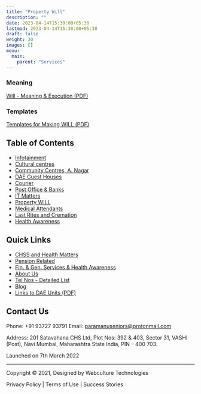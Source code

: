 ```yaml
---
title: "Property Will"
description: ""
date: 2023-04-14T15:30:00+05:30
lastmod: 2023-04-14T15:30:00+05:30
draft: false
weight: 30
images: []
menu:
  main:
    parent: "Services"
---
```


### Meaning

[Will - Meaning & Execution (PDF)](images/general/35.%20Will%20-%20Meaning%20&%20Execution.pdf)

### Templates

[Templates for Making WILL (PDF)](images/general/36.%20Templates%20for%20Making%20WILL.pdf)

## Table of Contents

- [Infotainment](miscellaneous.html)
- [Cultural centres](Cultural-centres.html)
- [Community Centres, A. Nagar](Community-Centres.html)
- [DAE Guest Houses](DAE-Guest-Houses.html)
- [Courier](Courier.html)
- [Post Office & Banks](Post-Office-&-Banks.html)
- [IT Matters](IT-Matters.html)
- [Property WILL](Property-WILL.html)
- [Medical Attendants](Medical-Attendants.html)
- [Last Rites and Cremation](Last-Rites-and-Cremation.html)
- [Health Awareness](Health-Awareness.html)

## Quick Links

- [CHSS and Health Matters](chss-health-matters.html)
- [Pension Related](pension.html)
- [Fin. & Gen. Services & Health Awareness](miscellaneous.html)
- [About Us](about-us.html)
- [Tel Nos - Detailed List](telephone-nimbers.html)
- [Blog](http://www.paramanuseniorshealth.org/blog/)
- [Links to DAE Units (PDF)](images/Hyperlinks%20to%20DAE%20Units.pdf)

## Contact Us

Phone: +91 93727 93791
Email: paramanuseniors@protonmail.com

Address:
201 Satavahana CHS Ltd,
Plot Nos: 392 & 403, Sector 31,
VASHI (Post), Navi Mumbai, Maharashtra State
India, PIN – 400 703.

Launched on 7th March 2022

---

Copyright © 2021, Designed by Webculture Technologies

Privacy Policy | Terms of Use | Success Stories

